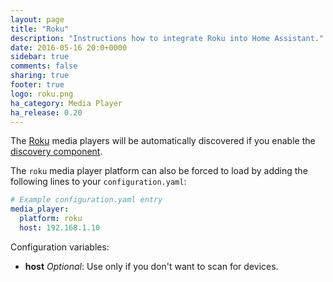 ```yaml
---
layout: page
title: "Roku"
description: "Instructions how to integrate Roku into Home Assistant."
date: 2016-05-16 20:0+0000
sidebar: true
comments: false
sharing: true
footer: true
logo: roku.png
ha_category: Media Player
ha_release: 0.20
---
```


The [Roku](http://www.roku.com/) media players will be automatically discovered if you enable the [discovery component](/components/discovery/).

The `roku` media player platform can also be forced to load by adding the following lines to your `configuration.yaml`:

```yaml
# Example configuration.yaml entry
media_player:
  platform: roku
  host: 192.168.1.10
```

Configuration variables:

- **host** *Optional*: Use only if you don't want to scan for devices.
